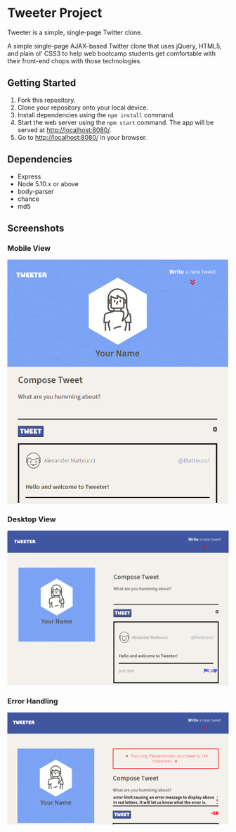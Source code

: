 # Tweeter Project

Tweeter is a simple, single-page Twitter clone.

A simple single-page AJAX-based Twitter clone that uses jQuery, HTML5, and plain ol' CSS3 to help web bootcamp students get comfortable with their front-end chops with those technologies. 

## Getting Started

1. Fork this repository.
2. Clone your repository onto your local device.
3. Install dependencies using the `npm install` command.
3. Start the web server using the `npm start` command. The app will be served at <http://localhost:8080/>.
4. Go to <http://localhost:8080/> in your browser.

## Dependencies

- Express
- Node 5.10.x or above
- body-parser
- chance
- md5

## Screenshots

### Mobile View
!["Screenshot of mobile view"](docs/mobile-view.png)

### Desktop View
!["Screenshot of desktop view"](docs/desktop-view.png)

### Error Handling
!["Screenshot of error handling"](docs/error-handling-view.png)

